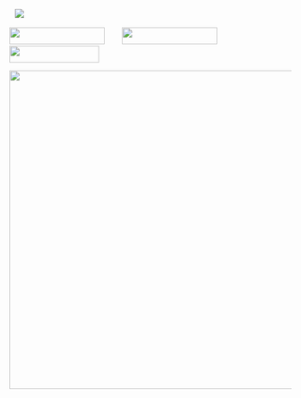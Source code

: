 ⠀![](https://komarev.com/ghpvc/?username=beaverhollow&label=punks&style=flat-square&color=5f2429&base=9597)

<a href="https://murdertooth.straw.page/" title="strawpage"><img src="https://files.catbox.moe/8b6mr8.png" width="170" height="30"></a>⠀⠀⠀<a href="https://planetpiss.atabook.org/" title="atabook"><img src="https://files.catbox.moe/wuu1a3.png" width="170" height="30"></a>⠀⠀⠀<a href="https://rentry.co/murdertooth" title="rentry"><img src="https://files.catbox.moe/tia4yz.png" width="160" height="30"></a>

<img src="https://files.catbox.moe/x1aph7.png" width="570" />




